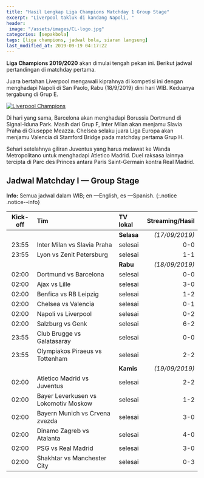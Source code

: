```yaml
---
title: "Hasil Lengkap Liga Champions Matchday 1 Group Stage"
excerpt: "Liverpool takluk di kandang Napoli, "
header:
 image: "/assets/images/CL-logo.jpg"
categories: [sepakbola]
tags: [liga champions, jadwal bola, siaran langsung]
last_modified_at: 2019-09-19 04:17:22
---
```


**Liga Champions 2019/2020** akan dimulai tengah pekan ini. Berikut jadwal pertandingan di matchday pertama.

Juara bertahan Liverpool mengawali kiprahnya di kompetisi ini dengan menghadapi Napoli di San Paolo, Rabu (18/9/2019) dini hari WIB. Keduanya tergabung di Grup E.

[![Liverpool Champions](https://i0.wp.com/knoacc.github.io/catetan/assets/images/Liverpool.jpg?resize=640,360)](/assets/images/Liverpool.jpg)

Di hari yang sama, Barcelona akan menghadapi Borussia Dortmund di Signal-Iduna Park. Masih dari Grup F, Inter Milan akan menjamu Slavia Praha di Giuseppe Meazza. Chelsea selaku juara Liga Europa akan menjamu Valencia di Stamford Bridge pada matchday pertama Grup H.

Sehari setelahnya giliran Juventus yang harus melawat ke Wanda Metropolitano untuk menghadapi Atletico Madrid. Duel raksasa lainnya tercipta di Parc des Princes antara Paris Saint-Germain kontra Real Madrid.

## Jadwal Matchday I — Group Stage

**Info:** Semua jadwal dalam WIB; en —English, es —Spanish.
{:.notice .notice--info}

|Kick-off|Tim|TV lokal|Streaming/Hasil|
|:---:|:---|:---|---:|
|||**Selasa**|_(17/09/2019)_|
|23:55|Inter Milan vs Slavia Praha|selesai|0-0|
|23:55|Lyon vs Zenit Petersburg|selesai|1-1|
|||**Rabu**|_(18/09/2019)_|
|02:00|Dortmund vs Barcelona|selesai|0-0|
|02:00|Ajax vs Lille|selesai|3-0|
|02:00|Benfica vs RB Leipzig|selesai|1-2|
|02:00|Chelsea vs Valencia|selesai|0-1|
|02:00|Napoli vs Liverpool|selesai|0-2|
|02:00|Salzburg vs Genk|selesai|6-2|
|23:55|Club Brugge vs Galatasaray|selesai|0-0|
|23:55|Olympiakos Piraeus vs Tottenham|selesai|2-2|
|||**Kamis**|_(19/09/2019)_|
|02:00|Atletico Madrid vs Juventus|selesai|2-2|
|02:00|Bayer Leverkusen vs Lokomotiv Moskow|selesai|1-2|
|02:00|Bayern Munich vs Crvena zvezda|selesai|3-0|
|02:00|Dinamo Zagreb vs Atalanta|selesai|4-0|
|02:00|PSG vs Real Madrid|selesai|3-0|
|02:00|Shakhtar vs Manchester City|selesai|0-3|

<!--
Semua streaming kualitas HD. Siapkan Kuota ± 2 Gb dan bandwith ± 5mbps untuk menonton streaming dengan _lantjar djaja_.
{:.notice .notice--danger}

-->

